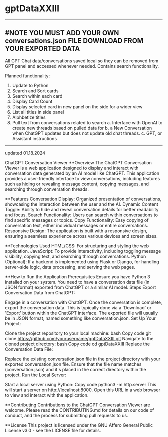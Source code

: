 # gptDataXXIII

---

## #NOTE YOU MUST ADD YOUR OWN conversations.json FILE DOWNLOAD FROM YOUR EXPORTED DATA

All GPT Chat data/conversations saved local so they can be removed from GPT panel and accessed whenever needed. Contains search functionality.

Planned functionality:

1. Update to Python
2. Search and Sort cards
3. Search within each card
4. Display Card Count
5. Display selected card in new panel on the side for a wider view
6. List all titles in side panel
7. Alphbetize titles
8. Pull text from conversations related to search
   a. Interface with OpenAI to create new threads based on pulled data for
   b. a New Conversation when ChatGPT updates but does not update old chat threads.
   c. GPT, or Assistant instructions

---

updated 01.18.2024

ChatGPT Conversation Viewer
\*\*Overview
The ChatGPT Conversation Viewer is a web application designed to display and interact with conversation data generated by an AI model like ChatGPT. This application provides a user-friendly interface to view conversations, including features such as hiding or revealing message content, copying messages, and searching through conversation threads.

\*\*Features
Conversation Display: Organized presentation of conversations, showcasing the interaction between the user and the AI.
Dynamic Content Toggle: Ability to hide and reveal conversation details for better readability and focus.
Search Functionality: Users can search within conversations to find specific messages or topics.
Copy Functionality: Easy copying of conversation text, either individual messages or entire conversations.
Responsive Design: The application is built with a responsive design, ensuring a seamless experience across various devices and screen sizes.

\*\*Technologies Used
HTML/CSS: For structuring and styling the web application.
JavaScript: To provide interactivity, including toggling message visibility, copying text, and searching through conversations.
Python (Optional): If a backend is implemented using Flask or Django, for handling server-side logic, data processing, and serving the web pages.

\*\*How to Run the Application
Prerequisites
Ensure you have Python 3 installed on your system.
You need to have a conversation data file (in JSON format) exported from ChatGPT or a similar AI model.
Steps
Export Conversation Data from ChatGPT:

Engage in a conversation with ChatGPT.
Once the conversation is complete, export the conversation data. This is typically done via a 'Download' or 'Export' button within the ChatGPT interface.
The exported file will usually be in JSON format, named something like conversation.json.
Set Up Your Project:

Clone the project repository to your local machine:
bash
Copy code
git clone https://github.com/yourusername/gptDataXXIII.git
Navigate to the cloned project directory:
bash
Copy code
cd gptDataXXIII
Replace the Conversation Data File:

Replace the existing conversation.json file in the project directory with your exported conversation.json file.
Ensure that the file name matches (conversation.json) and it's placed in the correct directory within the project.
Run the Local Server:

Start a local server using Python:
Copy code
python3 -m http.server
This will start a server on http://localhost:8000. Open this URL in a web browser to view and interact with the application.

\*\*Contributing
Contributions to the ChatGPT Conversation Viewer are welcome. Please read the CONTRIBUTING.md for details on our code of conduct, and the process for submitting pull requests to us.

\*\*License
This project is licensed under the GNU Affero General Public License v3.0 - see the LICENSE file for details.
